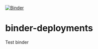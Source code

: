 [![Binder](https://mybinder.org/badge_logo.svg)](https://mybinder.org/v2/gh/markthebault/binder-deployments.git/HEAD?urlpath=lab)
# binder-deployments
Test binder
